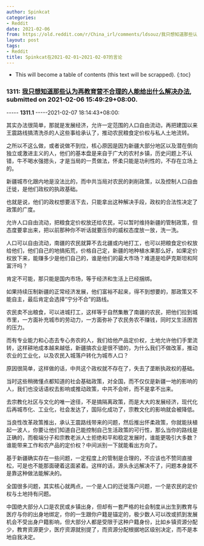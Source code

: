 ```yaml
---
author: Spinkcat
categories:
- Reddit
date: 2021-02-06
from: https://old.reddit.com/r/China_irl/comments/ldsouz/我只想知道那些认为再教育营不合理的人能给出什么解决办法/
layout: post
tags:
- Reddit
title: Spinkcat在2021-02-01~2021-02-07的言论
---
```


* This will become a table of contents (this text will be scrapped).
{:toc}

### 1311: [我只想知道那些认为再教育营不合理的人能给出什么解决办法](https://old.reddit.com/r/China_irl/comments/ldsouz/我只想知道那些认为再教育营不合理的人能给出什么解决办法/), submitted on 2021-02-06 15:49:29+08:00.

----- __1311.1__ -----2021-02-07 18:14:43+08:00:

其实办法很简单，那就是发展经济，允许一定范围的人口自由流动，再把建国以来王震路线搞清洗杀的人这些事给承认了，推动农民粮食定价权与私人土地流转。

之所以不这么做，或者说做不到位，核心原因是因为新疆大部分地区以及潜在倒向独立或激进主义的人，他们的基本盘是来自于广大的农村乡镇，历史问题上不认错，牛不喝水强摁头，才是当局的一贯做法，怀柔只能是功利性的，不存在立场上的。

新疆城市化跟内地是没法比的，而中共当局对农民的剥削政策，以及控制人口自由迁徙，是他们政权的执政基础。

也就是说，他们的政权想要活下去，只能拿出这种解决手段，政权的合法性决定了政策的广度。

允许人口自由流动，把粮食定价权放还给农民，可以暂时维持新疆的管制政策，但态度要拿出来，把以前那种你不听话就要压你的威权态度放一放，洗一洗。

人口可以自由流动，南疆的农民就算不去北疆或内地打工，也可以把粮食定价权放给他们，他们自己的地搞拓荒，价格自己定，新疆的地种植水果那么好，如果定价权放下来，能赚多少是他们自己的，谁是他们的最大市场？难道是哈萨克斯坦和阿富汗吗？

肯定不可能，那只能是国内市场，等于经济和生活上已经捆绑。

如果持续压制新疆的正常经济发展，他们富裕不起来，得不到想要的，那政策又不能自主，最后肯定会选择“宁分不合”的路线。

农民卖不出粮食，可以进城打工，这样等于自然集散了南疆的农民，把他们拉到城市里，一方面补充城市的劳动力，一方面弥补了农民务农不赚钱，同时又生活困苦的压力。

而有专业能力和心态去专心务农的人，我们给他产品定价权，土地允许他们手里流转，这样耕地成本越来越低，新疆搞农业是很不错的，为什么我们不做改革，推动农业的工业化，以及农民入城落户转化为城市人口？

原因很简单，这样做的话，中共这个政权就不存在了，失去了垄断执政权的基础。

当时这些稍微懂点都知道的社会基础政策，对全国，而不仅仅是新疆一地的影响的人，我们也没话语权去影响或推动政策，中共不会听，而不是拿不出来。

去宗教化社区与文化的唯一途径，不是搞隔离政策，而是大大的发展经济，现代化后再城市化、工业化，社会发达了，国际化成功了，宗教文化的影响就会被降低。

当良性改革政策推出，承认王震路线带来的问题，然后推出怀柔政策，你就能扶植起一波人，你要让他们知道自己能控制自己生活政策的可行性，那么当你的路线是正确的，而极端分子和宗教老派人士拒绝和平和稳定发展时，谁能更吸引大多数？谁能带来工作和农产品的定价权？中间派别一下就能看出方向了。

基于新疆确实存在一些问题，一定程度上的管制是合理的，不应该也不赞同直接松，可是也不能那面硬着这面紧着。这样的话，源头永远解决不了，问题本身就不是靠这种做法能解决的。

全国很多问题，其实核心就两点，一个是人口的迁徙落户问题，一个是农民的定价权与土地持有问题。

中国绝大部分人口是农民或乡镇出身，但却有一套严格的社会制度从出生到教育与医疗与你的出身地绑定，你的一生跟你户籍是锚定的，极少数人可以改或抓到发展机会不受出身户籍影响，但大部分人都是受限于这种户籍身份，比如乡镇资源分配少，教育资源更少，医疗资源就别提了，而资源分配根据地区级别决定，而不是本地自我决定。

